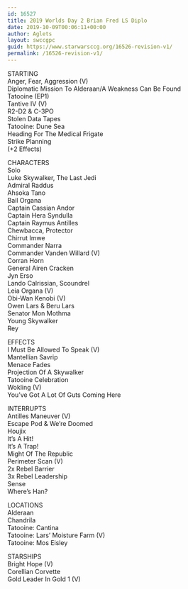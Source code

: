 ```yaml
---
id: 16527
title: 2019 Worlds Day 2 Brian Fred LS Diplo
date: 2019-10-09T00:06:11+00:00
author: Aglets
layout: swccgpc
guid: https://www.starwarsccg.org/16526-revision-v1/
permalink: /16526-revision-v1/
---
```

STARTING  
Anger, Fear, Aggression (V)  
Diplomatic Mission To Alderaan/A Weakness Can Be Found  
Tatooine (EP1)  
Tantive IV (V)  
R2-D2 & C-3PO  
Stolen Data Tapes  
Tatooine: Dune Sea  
Heading For The Medical Frigate  
Strike Planning  
(+2 Effects)

CHARACTERS  
Solo  
Luke Skywalker, The Last Jedi  
Admiral Raddus  
Ahsoka Tano  
Bail Organa  
Captain Cassian Andor  
Captain Hera Syndulla  
Captain Raymus Antilles  
Chewbacca, Protector  
Chirrut Imwe  
Commander Narra  
Commander Vanden Willard (V)  
Corran Horn  
General Airen Cracken  
Jyn Erso  
Lando Calrissian, Scoundrel  
Leia Organa (V)  
Obi-Wan Kenobi (V)  
Owen Lars & Beru Lars  
Senator Mon Mothma  
Young Skywalker  
Rey

EFFECTS  
I Must Be Allowed To Speak (V)  
Mantellian Savrip  
Menace Fades  
Projection Of A Skywalker  
Tatooine Celebration  
Wokling (V)  
You’ve Got A Lot Of Guts Coming Here

INTERRUPTS  
Antilles Maneuver (V)  
Escape Pod & We’re Doomed  
Houjix  
It’s A Hit!  
It’s A Trap!  
Might Of The Republic  
Perimeter Scan (V)  
2x Rebel Barrier  
3x Rebel Leadership  
Sense  
Where’s Han?

LOCATIONS  
Alderaan  
Chandrila  
Tatooine: Cantina  
Tatooine: Lars’ Moisture Farm (V)  
Tatooine: Mos Eisley

STARSHIPS  
Bright Hope (V)  
Corellian Corvette  
Gold Leader In Gold 1 (V)